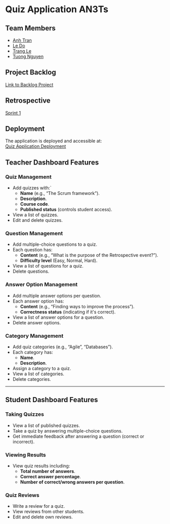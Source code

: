 # Quiz Application AN3Ts

## Team Members

- [Anh Tran](https://github.com/AnnieTran2023)
- [Le Do](https://github.com/DozyXYZ)
- [Trang Le](https://github.com/TrangLe265)
- [Tuong Nguyen](https://github.com/NguyenTuong4017)

## Project Backlog

[Link to Backlog Project](https://github.com/orgs/AN3Ts/projects/1)

## Retrospective

[Sprint 1](https://edu.flinga.fi/s/EH4Y23J)

## Deployment

The application is deployed and accessible at:  
[Quiz Application Deployment](https://quiz-git-quiz.2.rahtiapp.fi/quizzes/showQuizzes)

## Teacher Dashboard Features

### Quiz Management

- Add quizzes with:`
  - **Name** (e.g., “The Scrum framework”).
  - **Description**.
  - **Course code**.
  - **Published status** (controls student access).
- View a list of quizzes.
- Edit and delete quizzes.

### Question Management

- Add multiple-choice questions to a quiz.
- Each question has:
  - **Content** (e.g., “What is the purpose of the Retrospective event?”).
  - **Difficulty level** (Easy, Normal, Hard).
- View a list of questions for a quiz.
- Delete questions.

### Answer Option Management

- Add multiple answer options per question.
- Each answer option has:
  - **Content** (e.g., “Finding ways to improve the process”).
  - **Correctness status** (indicating if it's correct).
- View a list of answer options for a question.
- Delete answer options.

### Category Management

- Add quiz categories (e.g., “Agile”, “Databases”).
- Each category has:
  - **Name**.
  - **Description**.
- Assign a category to a quiz.
- View a list of categories.
- Delete categories.

---

## Student Dashboard Features

### Taking Quizzes

- View a list of published quizzes.
- Take a quiz by answering multiple-choice questions.
- Get immediate feedback after answering a question (correct or incorrect).

### Viewing Results

- View quiz results including:
  - **Total number of answers**.
  - **Correct answer percentage**.
  - **Number of correct/wrong answers per question**.

### Quiz Reviews

- Write a review for a quiz.
- View reviews from other students.
- Edit and delete own reviews.
